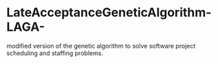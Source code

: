 # LateAcceptanceGeneticAlgorithm-LAGA-
modified version of the genetic algorithm to solve software project scheduling and staffing problems. 
